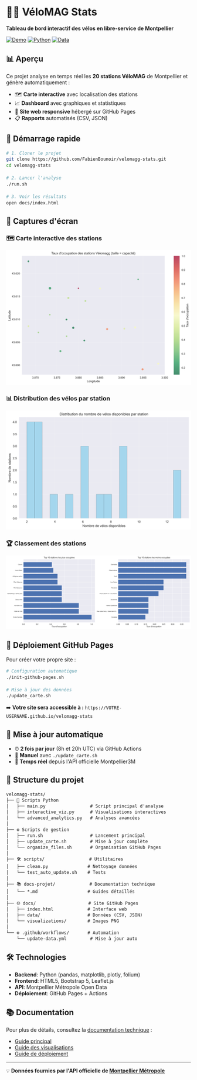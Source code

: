 # 🚴‍♂️ VéloMAG Stats

**Tableau de bord interactif des vélos en libre-service de Montpellier**

[![Demo](https://img.shields.io/badge/🌐_Demo-GitHub_Pages-blue)](https://fabienbounoir.github.io/velomagg-stats)
[![Python](https://img.shields.io/badge/Python-3.7+-green)](https://python.org)
[![Data](https://img.shields.io/badge/Data-Temps_réel-orange)](https://portail-api-data.montpellier3m.fr)

## 📊 Aperçu

Ce projet analyse en temps réel les **20 stations VéloMAG** de Montpellier et génère automatiquement :
- 🗺️ **Carte interactive** avec localisation des stations
- 📈 **Dashboard** avec graphiques et statistiques  
- 📱 **Site web responsive** hébergé sur GitHub Pages
- 📋 **Rapports** automatisés (CSV, JSON)

## 🎯 Démarrage rapide

```bash
# 1. Cloner le projet
git clone https://github.com/FabienBounoir/velomagg-stats.git
cd velomagg-stats

# 2. Lancer l'analyse
./run.sh

# 3. Voir les résultats
open docs/index.html
```

## 📸 Captures d'écran

### 🗺️ Carte interactive des stations
![Carte VéloMAG](docs/visualizations/occupancy_map.png)

### 📊 Distribution des vélos par station  
![Distribution](docs/visualizations/bikes_distribution.png)

### 🏆 Classement des stations
![Top Stations](docs/visualizations/top_stations.png)

## 🚀 Déploiement GitHub Pages

Pour créer votre propre site :

```bash
# Configuration automatique
./init-github-pages.sh

# Mise à jour des données
./update_carte.sh
```

➡️ **Votre site sera accessible à :** `https://VOTRE-USERNAME.github.io/velomagg-stats`

## 🔄 Mise à jour automatique

- ⏰ **2 fois par jour** (8h et 20h UTC) via GitHub Actions
- 🔄 **Manuel** avec `./update_carte.sh`
- 📡 **Temps réel** depuis l'API officielle Montpellier3M

## 📁 Structure du projet

```
velomagg-stats/
├── 🐍 Scripts Python
│   ├── main.py                 # Script principal d'analyse
│   ├── interactive_viz.py      # Visualisations interactives
│   └── advanced_analytics.py   # Analyses avancées
│
├── ⚙️ Scripts de gestion
│   ├── run.sh                  # Lancement principal
│   ├── update_carte.sh         # Mise à jour complète
│   └── organize_files.sh       # Organisation GitHub Pages
│
├── 🛠️ scripts/                 # Utilitaires
│   ├── clean.py               # Nettoyage données
│   └── test_auto_update.sh    # Tests
│
├── 📚 docs-projet/             # Documentation technique
│   └── *.md                   # Guides détaillés
│
├── 🌐 docs/                    # Site GitHub Pages
│   ├── index.html             # Interface web
│   ├── data/                  # Données (CSV, JSON)
│   └── visualizations/        # Images PNG
│
└── ⚙️ .github/workflows/       # Automation
    └── update-data.yml         # Mise à jour auto
```

## 🛠️ Technologies

- **Backend**: Python (pandas, matplotlib, plotly, folium)
- **Frontend**: HTML5, Bootstrap 5, Leaflet.js
- **API**: Montpellier Métropole Open Data
- **Déploiement**: GitHub Pages + Actions

## 📚 Documentation

Pour plus de détails, consultez la [documentation technique](docs-projet/) :
- [Guide principal](docs-projet/GUIDE.md)
- [Guide des visualisations](docs-projet/GUIDE_VISUALISATIONS.md)
- [Guide de déploiement](docs-projet/DEPLOIEMENT_GITHUB_PAGES.md)

---

💡 **Données fournies par l'API officielle de [Montpellier Métropole](https://portail-api-data.montpellier3m.fr)**
